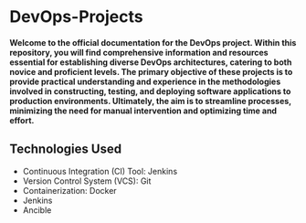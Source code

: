 # DevOps-Projects

#### Welcome to the official documentation for the DevOps project. Within this repository, you will find comprehensive information and resources essential for establishing diverse DevOps architectures, catering to both novice and proficient levels. The primary objective of these projects is to provide practical understanding and experience in the methodologies involved in constructing, testing, and deploying software applications to production environments. Ultimately, the aim is to streamline processes, minimizing the need for manual intervention and optimizing time and effort.

## Technologies Used

- Continuous Integration (CI) Tool: Jenkins
- Version Control System (VCS): Git
- Containerization: Docker
- Jenkins
- Ancible
